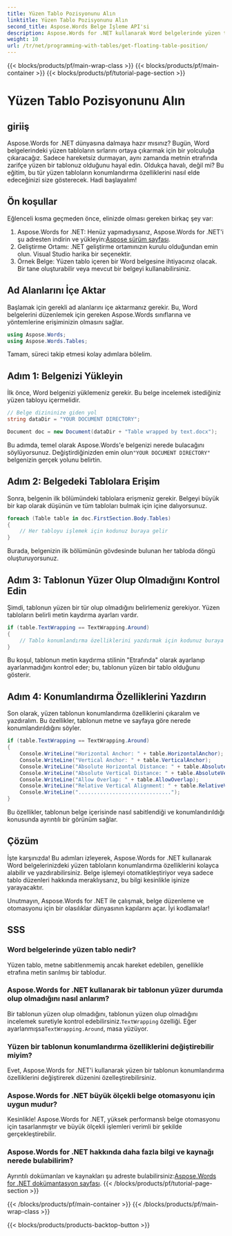 ```yaml
---
title: Yüzen Tablo Pozisyonunu Alın
linktitle: Yüzen Tablo Pozisyonunu Alın
second_title: Aspose.Words Belge İşleme API'si
description: Aspose.Words for .NET kullanarak Word belgelerinde yüzen tablo konumlarının nasıl alınacağını öğrenin. Bu ayrıntılı, adım adım kılavuz, bilmeniz gereken her şeyde size yol gösterecektir.
weight: 10
url: /tr/net/programming-with-tables/get-floating-table-position/
---
```


{{< blocks/products/pf/main-wrap-class >}}
{{< blocks/products/pf/main-container >}}
{{< blocks/products/pf/tutorial-page-section >}}

# Yüzen Tablo Pozisyonunu Alın

## giriiş

Aspose.Words for .NET dünyasına dalmaya hazır mısınız? Bugün, Word belgelerindeki yüzen tabloların sırlarını ortaya çıkarmak için bir yolculuğa çıkaracağız. Sadece hareketsiz durmayan, aynı zamanda metnin etrafında zarifçe yüzen bir tablonuz olduğunu hayal edin. Oldukça havalı, değil mi? Bu eğitim, bu tür yüzen tabloların konumlandırma özelliklerini nasıl elde edeceğinizi size gösterecek. Hadi başlayalım!

## Ön koşullar

Eğlenceli kısma geçmeden önce, elinizde olması gereken birkaç şey var:

1.  Aspose.Words for .NET: Henüz yapmadıysanız, Aspose.Words for .NET'i şu adresten indirin ve yükleyin:[Aspose sürüm sayfası](https://releases.aspose.com/words/net/).
2. Geliştirme Ortamı: .NET geliştirme ortamınızın kurulu olduğundan emin olun. Visual Studio harika bir seçenektir.
3. Örnek Belge: Yüzen tablo içeren bir Word belgesine ihtiyacınız olacak. Bir tane oluşturabilir veya mevcut bir belgeyi kullanabilirsiniz. 

## Ad Alanlarını İçe Aktar

Başlamak için gerekli ad alanlarını içe aktarmanız gerekir. Bu, Word belgelerini düzenlemek için gereken Aspose.Words sınıflarına ve yöntemlerine erişiminizin olmasını sağlar.

```csharp
using Aspose.Words;
using Aspose.Words.Tables;
```

Tamam, süreci takip etmesi kolay adımlara bölelim.

## Adım 1: Belgenizi Yükleyin

İlk önce, Word belgenizi yüklemeniz gerekir. Bu belge incelemek istediğiniz yüzen tabloyu içermelidir.

```csharp
// Belge dizininize giden yol
string dataDir = "YOUR DOCUMENT DIRECTORY";

Document doc = new Document(dataDir + "Table wrapped by text.docx");
```

 Bu adımda, temel olarak Aspose.Words'e belgenizi nerede bulacağını söylüyorsunuz. Değiştirdiğinizden emin olun`"YOUR DOCUMENT DIRECTORY"` belgenizin gerçek yolunu belirtin.

## Adım 2: Belgedeki Tablolara Erişim

Sonra, belgenin ilk bölümündeki tablolara erişmeniz gerekir. Belgeyi büyük bir kap olarak düşünün ve tüm tabloları bulmak için içine dalıyorsunuz.

```csharp
foreach (Table table in doc.FirstSection.Body.Tables)
{
    // Her tabloyu işlemek için kodunuz buraya gelir
}
```

Burada, belgenizin ilk bölümünün gövdesinde bulunan her tabloda döngü oluşturuyorsunuz.

## Adım 3: Tablonun Yüzer Olup Olmadığını Kontrol Edin

Şimdi, tablonun yüzen bir tür olup olmadığını belirlemeniz gerekiyor. Yüzen tabloların belirli metin kaydırma ayarları vardır.

```csharp
if (table.TextWrapping == TextWrapping.Around)
{
    // Tablo konumlandırma özelliklerini yazdırmak için kodunuz buraya gelir
}
```

Bu koşul, tablonun metin kaydırma stilinin "Etrafında" olarak ayarlanıp ayarlanmadığını kontrol eder; bu, tablonun yüzen bir tablo olduğunu gösterir.

## Adım 4: Konumlandırma Özelliklerini Yazdırın

Son olarak, yüzen tablonun konumlandırma özelliklerini çıkaralım ve yazdıralım. Bu özellikler, tablonun metne ve sayfaya göre nerede konumlandırıldığını söyler.

```csharp
if (table.TextWrapping == TextWrapping.Around)
{
    Console.WriteLine("Horizontal Anchor: " + table.HorizontalAnchor);
    Console.WriteLine("Vertical Anchor: " + table.VerticalAnchor);
    Console.WriteLine("Absolute Horizontal Distance: " + table.AbsoluteHorizontalDistance);
    Console.WriteLine("Absolute Vertical Distance: " + table.AbsoluteVerticalDistance);
    Console.WriteLine("Allow Overlap: " + table.AllowOverlap);
    Console.WriteLine("Relative Vertical Alignment: " + table.RelativeVerticalAlignment);
    Console.WriteLine("..............................");
}
```

Bu özellikler, tablonun belge içerisinde nasıl sabitlendiği ve konumlandırıldığı konusunda ayrıntılı bir görünüm sağlar.

## Çözüm

İşte karşınızda! Bu adımları izleyerek, Aspose.Words for .NET kullanarak Word belgelerinizdeki yüzen tabloların konumlandırma özelliklerini kolayca alabilir ve yazdırabilirsiniz. Belge işlemeyi otomatikleştiriyor veya sadece tablo düzenleri hakkında meraklıysanız, bu bilgi kesinlikle işinize yarayacaktır.

Unutmayın, Aspose.Words for .NET ile çalışmak, belge düzenleme ve otomasyonu için bir olasılıklar dünyasının kapılarını açar. İyi kodlamalar!

## SSS

### Word belgelerinde yüzen tablo nedir?
Yüzen tablo, metne sabitlenmemiş ancak hareket edebilen, genellikle etrafına metin sarılmış bir tablodur.

### Aspose.Words for .NET kullanarak bir tablonun yüzer durumda olup olmadığını nasıl anlarım?
 Bir tablonun yüzen olup olmadığını, tablonun yüzen olup olmadığını incelemek suretiyle kontrol edebilirsiniz.`TextWrapping` özelliği. Eğer ayarlanmışsa`TextWrapping.Around`, masa yüzüyor.

### Yüzen bir tablonun konumlandırma özelliklerini değiştirebilir miyim?
Evet, Aspose.Words for .NET'i kullanarak yüzen bir tablonun konumlandırma özelliklerini değiştirerek düzenini özelleştirebilirsiniz.

### Aspose.Words for .NET büyük ölçekli belge otomasyonu için uygun mudur?
Kesinlikle! Aspose.Words for .NET, yüksek performanslı belge otomasyonu için tasarlanmıştır ve büyük ölçekli işlemleri verimli bir şekilde gerçekleştirebilir.

### Aspose.Words for .NET hakkında daha fazla bilgi ve kaynağı nerede bulabilirim?
Ayrıntılı dokümanları ve kaynakları şu adreste bulabilirsiniz:[Aspose.Words for .NET dokümantasyon sayfası](https://reference.aspose.com/words/net/).
{{< /blocks/products/pf/tutorial-page-section >}}

{{< /blocks/products/pf/main-container >}}
{{< /blocks/products/pf/main-wrap-class >}}

{{< blocks/products/products-backtop-button >}}
